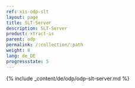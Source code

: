 ```yaml
---
ref: xis-odp-slt
layout: page
title: SLT-Server
description: SLT-Server
product: xtract-is
parent: odp
permalink: /:collection/:path
weight: 8
lang: de_DE
progressstate: 5
---
```

{% include _content/de/odp/odp-slt-server.md %}  